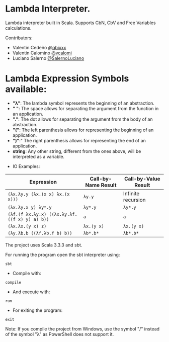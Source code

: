 # Lambda Interpreter.
Lambda interpreter built in Scala. Supports CbN, CbV and Free Variables calculations.

Contributors:
- Valentin Cedeño [@qbixxx](https://github.com/qbixxx/)
- Valentin Calomino [@vcalomi](https://github.com/vcalomi)
- Luciano Salerno [@SalernoLuciano](https://github.com/SalernoLuciano)

# Lambda Expression Symbols available:
- **"λ"**: The lambda symbol represents the beginning of an abstraction.
- **" "**: The space allows for separating the argument from the function in an application.
- **"."**: The dot allows for separating the argument from the body of an abstraction.
- **"("**: The left parenthesis allows for representing the beginning of an application.
- **")"**:" The right parenthesis allows for representing the end of an application.
- **string**: Any other string, different from the ones above, will be interpreted as a variable.

* IO Examples:

| Expression | Call-by-Name Result | Call-by-Value Result |
| ---------- | ------------------- | -------------------- |
| `(λx.λy.y (λx.(x x) λx.(x x)))` | `λy.y` | Infinite recursion |
| `(λx.λy.x y) λy*.y` | `λy*.y` | `λy*.y` |
| `(λf.(f λx.λy.x) ((λx.λy.λf.((f x) y) a) b))` | `a` | `a` |
| `(λx.λx.(y x) z)` | `λx.(y x)` | `λx.(y x)` |
| `(λy.λb.b ((λf.λb.f b) b))` |  `λb*.b*` | `λb*.b*` |

The project uses Scala 3.3.3 and sbt.

For running the program open the sbt interpreter using:
````shell
sbt
````
- Compile with:
````shell
compile
````
- And execute with:
````shell
run
````
- For exiting the program:
````shell
exit
````

Note: If you compile the project from Windows, use the symbol "/" instead of the symbol "λ" as PowerShell does not support it.
